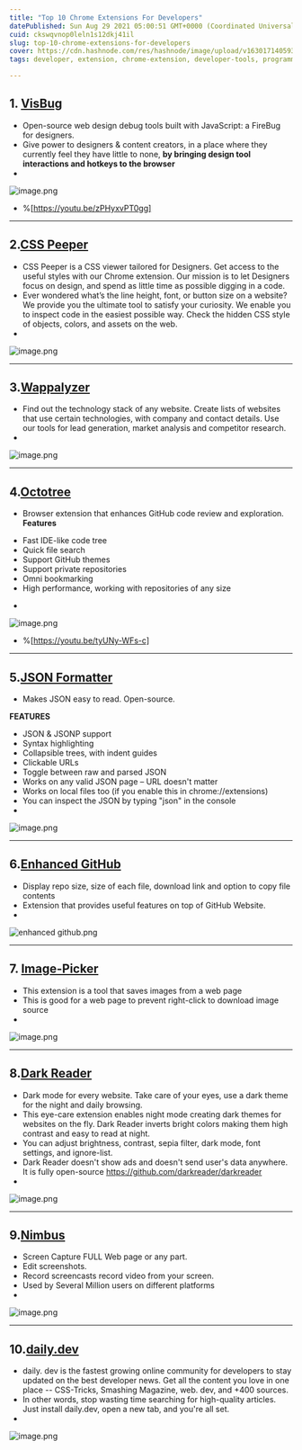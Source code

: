 ```yaml
---
title: "Top 10 Chrome Extensions For Developers"
datePublished: Sun Aug 29 2021 05:00:51 GMT+0000 (Coordinated Universal Time)
cuid: ckswqvnop0leln1s12dkj41il
slug: top-10-chrome-extensions-for-developers
cover: https://cdn.hashnode.com/res/hashnode/image/upload/v1630171405932/Ux7qG9mkz.png
tags: developer, extension, chrome-extension, developer-tools, programming-tips

---
```


## 1. [VisBug](https://chrome.google.com/webstore/detail/visbug/cdockenadnadldjbbgcallicgledbeoc?hl=en)
- Open-source web design debug tools built with JavaScript: a FireBug for designers.
- Give power to designers & content creators, in a place where they currently feel they have little to none, **by bringing design tool interactions and hotkeys to the browser**
- 
![image.png](https://cdn.hashnode.com/res/hashnode/image/upload/v1630169065875/IWq0Y9NJd.png)
- %[https://youtu.be/zPHyxvPT0gg]

----

## 2.[CSS Peeper](https://chrome.google.com/webstore/detail/css-peeper/mbnbehikldjhnfehhnaidhjhoofhpehk)
- CSS Peeper is a CSS viewer tailored for Designers. Get access to the useful styles with our Chrome extension. Our mission is to let Designers focus on design, and spend as little time as possible digging in a code.
- Ever wondered what’s the line height, font, or button size on a website? We provide you the ultimate tool to satisfy your curiosity. We enable you to inspect code in the easiest possible way. Check the hidden CSS style of objects, colors, and assets on the web.
- 
![image.png](https://cdn.hashnode.com/res/hashnode/image/upload/v1630169331384/eNbwEstJkT.png)

----

## 3.[Wappalyzer](https://chrome.google.com/webstore/detail/wappalyzer/gppongmhjkpfnbhagpmjfkannfbllamg)
- Find out the technology stack of any website. Create lists of websites that use certain technologies, with company and contact details. Use our tools for lead generation, market analysis and competitor research.
- 
![image.png](https://cdn.hashnode.com/res/hashnode/image/upload/v1630169436077/uNH-pzsMY.png)

----

## 4.[Octotree](https://chrome.google.com/webstore/detail/octotree-github-code-tree/bkhaagjahfmjljalopjnoealnfndnagc)
- Browser extension that enhances GitHub code review and exploration.
**Features**
* Fast IDE-like code tree
* Quick file search 
* Support GitHub themes
* Support private repositories
* Omni bookmarking
* High performance, working with repositories of any size
- 
![image.png](https://cdn.hashnode.com/res/hashnode/image/upload/v1630169555308/vDYoEyFTa.png)
- %[https://youtu.be/tyUNy-WFs-c]

----

## 5.[JSON Formatter](https://chrome.google.com/webstore/detail/json-formatter/bcjindcccaagfpapjjmafapmmgkkhgoa?hl=en)
- Makes JSON easy to read. Open-source.

**FEATURES**
- JSON & JSONP support
- Syntax highlighting
- Collapsible trees, with indent guides
- Clickable URLs
- Toggle between raw and parsed JSON
- Works on any valid JSON page – URL doesn't matter
- Works on local files too (if you enable this in chrome://extensions)
- You can inspect the JSON by typing "json" in the console
- 
![image.png](https://cdn.hashnode.com/res/hashnode/image/upload/v1630169723908/om11efU2n.png)

---- 

## 6.[Enhanced GitHub](https://chrome.google.com/webstore/detail/enhanced-github/anlikcnbgdeidpacdbdljnabclhahhmd)
- Display repo size, size of each file, download link and option to copy file contents
- Extension that provides useful features on top of GitHub Website.
- 
![enhanced github.png](https://cdn.hashnode.com/res/hashnode/image/upload/v1630170005710/paNA_1coo.png)

-----

## 7. [Image-Picker](https://chrome.google.com/webstore/detail/image-picker/bhibldekjicdbnjeeecmgoogcihoalhe)
- This extension is a tool that saves images from a web page
- This is good for a web page to prevent right-click to download image
source
- 
![image.png](https://cdn.hashnode.com/res/hashnode/image/upload/v1630170094778/J62H-mxmd.png)

----

## 8.[Dark Reader](https://chrome.google.com/webstore/detail/dark-reader/eimadpbcbfnmbkopoojfekhnkhdbieeh)
- Dark mode for every website. Take care of your eyes, use a dark theme for the night and daily browsing.
- This eye-care extension enables night mode creating dark themes for websites on the fly. Dark Reader inverts bright colors making them high contrast and easy to read at night.
- You can adjust brightness, contrast, sepia filter, dark mode, font settings, and ignore-list.
- Dark Reader doesn't show ads and doesn't send user's data anywhere. It is fully open-source https://github.com/darkreader/darkreader
- 
![image.png](https://cdn.hashnode.com/res/hashnode/image/upload/v1630170176533/XIYdp8oPr.png)

----

## 9.[Nimbus](https://chrome.google.com/webstore/detail/nimbus-screenshot-screen/bpconcjcammlapcogcnnelfmaeghhagj)
- Screen Capture FULL Web page or any part. 
- Edit screenshots. 
- Record screencasts record video from your screen.
- Used by Several Million users on different platforms
- 
![image.png](https://cdn.hashnode.com/res/hashnode/image/upload/v1630170285997/kKL746L8k.png)


-----

## 10.[daily.dev](https://chrome.google.com/webstore/detail/dailydev-the-homepage-dev/jlmpjdjjbgclbocgajdjefcidcncaied)
- daily. dev is the fastest growing online community for developers to stay updated on the best developer news. Get all the content you love in one place -- CSS-Tricks, Smashing Magazine, web. dev, and +400 sources.
- In other words, stop wasting time searching for high-quality articles. Just install daily.dev, open a new tab, and you're all set.
- 
![image.png](https://cdn.hashnode.com/res/hashnode/image/upload/v1630170363973/EJWeZIdVv.png)

